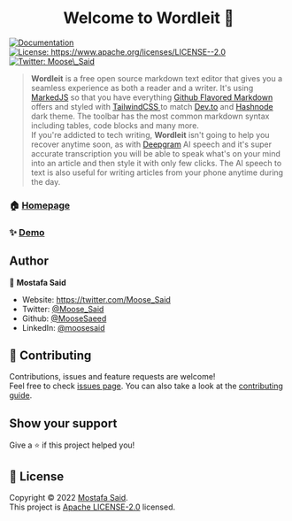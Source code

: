 <h1 align="center">Welcome to Wordleit 👋</h1>
<p>
  <a href="http://wordleit.herokuapp.com/wordleiteditor" target="_blank">
    <img alt="Documentation" src="https://img.shields.io/badge/documentation-yes-brightgreen.svg" />
  </a>
  <a href="https://www.apache.org/licenses/LICENSE-2.0" target="_blank">
    <img alt="License: https://www.apache.org/licenses/LICENSE--2.0" src="https://img.shields.io/badge/License-https://www.apache.org/licenses/LICENSE--2.0-yellow.svg" />
  </a>
  <a href="https://twitter.com/Moose\_Said" target="_blank">
    <img alt="Twitter: Moose\_Said" src="https://img.shields.io/twitter/follow/Moose_Said.svg?style=social" />
  </a>
</p>

> **Wordleit** is a free open source markdown text editor that gives you a seamless experience as both a reader and a writer. It's using [MarkedJS](https://marked.js.org/) so that you have everything [Github Flavored Markdown](https://github.com/adam-p/markdown-here/wiki/Markdown-Cheatsheet) offers and styled with [TailwindCSS ](https://tailwindcss.com/) to match [Dev.to](https://dev.to/) and [Hashnode](https://hashnode.com/) dark theme. The toolbar has the most common markdown syntax including tables, code blocks and many more. </br>
> If you're addicted to tech writing, **Wordleit** isn't going to help you recover anytime soon, as with [Deepgram](https://deepgram.com/) AI speech and it's super accurate transcription you will be able to speak what's on your mind into an article and then style it with only few clicks. The AI speech to text is also useful for writing articles from your phone anytime during the day.

### 🏠 [Homepage](http://wordleit.herokuapp.com/)

### ✨ [Demo](http://wordleit.herokuapp.com/wordleiteditor)

## Author

👤 **Mostafa Said**

-   Website: https://twitter.com/Moose_Said
-   Twitter: [@Moose_Said](https://twitter.com/Moose_Said)
-   Github: [@MooseSaeed](https://github.com/MooseSaeed)
-   LinkedIn: [@moosesaid](https://linkedin.com/in/moosesaid)

## 🤝 Contributing

Contributions, issues and feature requests are welcome!<br />Feel free to check [issues page](issues). You can also take a look at the [contributing guide](cont).

## Show your support

Give a ⭐️ if this project helped you!

## 📝 License

Copyright © 2022 [Mostafa Said](https://github.com/MooseSaeed).<br />
This project is [Apache LICENSE-2.0](https://www.apache.org/licenses/LICENSE-2.0) licensed.
